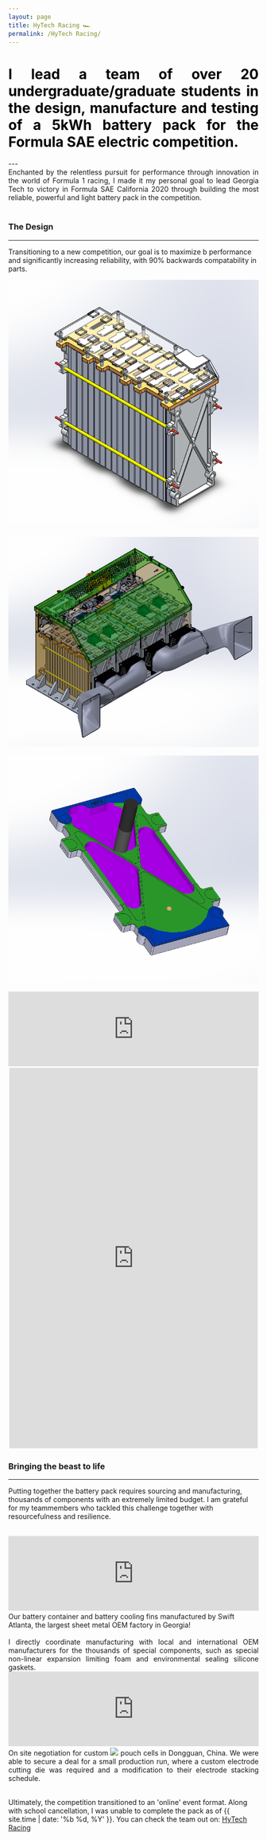 ```yaml
---
layout: page
title: HyTech Racing 🏎
permalink: /HyTech Racing/
---
```

<h1 style="color: #5e9ca0; text-align: justify;"><span style="color: #000000;">
  I lead a team of over 20 undergraduate/graduate students in the design, manufacture and testing of a 5kWh battery pack for the Formula SAE electric competition.</span></h1>
---
<div align="justify">Enchanted by the relentless pursuit for performance through innovation in the world of
  Formula 1 racing, I made it my personal goal to lead Georgia Tech to victory in
  Formula SAE California 2020 through building the most reliable, powerful and light battery pack in the competition.</div>
  <br />


### The Design
---
Transitioning to a new competition, our goal is to maximize b performance and significantly increasing reliability, with 90% backwards compatability in parts.


<p align="center">
  <img width="auto" height="auto" src="/assets/photo22.png">
</p>

<p align="center">
  <img width="auto" height="auto" src="/assets/photo23.png">
</p>

<p align="center">
  <img width="auto" height="auto" src="/assets/photo25.png">
</p>

<iframe src="https://masteranson.github.io/jekyll-slideshow/slides/my-pics4.html" width="100%" scrolling="no" style="border: none;" onload="resizeIframe(this)"></iframe>

<center>
  <iframe src="https://www.facebook.com/plugins/post.php?href=https%3A%2F%2Fwww.facebook.com%2FHyTechRacing%2Fposts%2F2506645326071881&width=500"
width="500" height="764" style="border:none;overflow:hidden" scrolling="no" frameborder="0" allowTransparency="true" allow="encrypted-media"></iframe>
</center>



### Bringing the beast to life
---
Putting together the battery pack requires sourcing and manufacturing, thousands of components with an extremely limited budget.
 I am grateful for my teammembers who tackled this challenge together with resourcefulness and resilience.

<br />

<iframe src="https://masteranson.github.io/jekyll-slideshow/slides/my-pics2.html" width="100%" scrolling="no" style="border: none;" onload="resizeIframe(this)"></iframe>
<figcaption>Our battery container and battery cooling fins manufactured by Swift Atlanta, the largest sheet metal OEM factory in Georgia!</figcaption>
<br />
<div align="justify">I directly coordinate manufacturing with
local and international OEM manufacturers for the thousands of special components,
such as special non-linear expansion limiting foam and environmental sealing silicone gaskets.</div>


<iframe src="https://masteranson.github.io/jekyll-slideshow/slides/my-pics1.html" width="100%" scrolling="no" style="border: none;" onload="resizeIframe(this)"></iframe>

<div align="justify">On site negotiation for custom <img width="auto" height="auto" src="https://render.githubusercontent.com/render/math?math=LiCoO_%7B2%7D">
pouch cells in Dongguan, China. We were able to secure a deal for a small production run,
where a custom electrode cutting die was required and a modification to their electrode stacking schedule.</div>

<br />

Ultimately, the competition transitioned to an 'online' event format. Along with school cancellation, I was unable to complete the pack as of {{ site.time | date: '%b %d, %Y' }}.
You can check the team out on: [HyTech Racing](http://hytechracing.gatech.edu)
